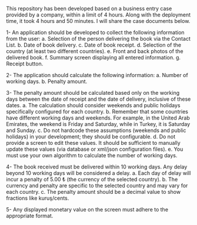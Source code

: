 This repository has been developed based on a business entry case provided by a company, within a limit of 4 hours. Along with the deployment time, it took 4 hours and 50 minutes. I will share the case documents below.


1- An application should be developed to collect the following information from the user:
a. Selection of the person delivering the book via the Contact List.
b. Date of book delivery.
c. Date of book receipt.
d. Selection of the country (at least two different countries).
e. Front and back photos of the delivered book.
f. Summary screen displaying all entered information.
g. Receipt button.

2- The application should calculate the following information:
a. Number of working days.
b. Penalty amount.

3- The penalty amount should be calculated based only on the working days between the date of receipt and the date of delivery, inclusive of these dates.
a. The calculation should consider weekends and public holidays specifically configured for each country.
b. Remember that some countries have different working days and weekends. For example, in the United Arab Emirates, the weekend is Friday and Saturday, while in Turkey, it is Saturday and Sunday.
c. Do not hardcode these assumptions (weekends and public holidays) in your development; they should be configurable.
d. Do not provide a screen to edit these values. It should be sufficient to manually update these values (via database or xml/json configuration files).
e. You must use your own algorithm to calculate the number of working days.

4- The book received must be delivered within 10 working days. Any delay beyond 10 working days will be considered a delay.
a. Each day of delay will incur a penalty of 5.00 ₺ (the currency of the selected country).
b. The currency and penalty are specific to the selected country and may vary for each country.
c. The penalty amount should be a decimal value to show fractions like kuruş/cents.

5- Any displayed monetary value on the screen must adhere to the appropriate format.
